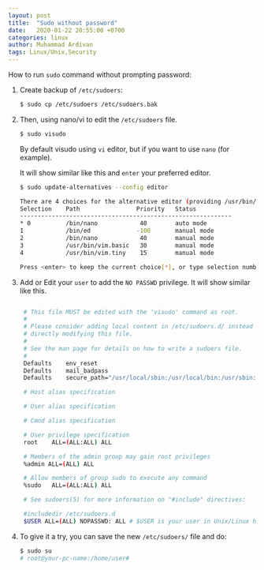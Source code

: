 ```yaml
---
layout: post
title:  "Sudo without password"
date:   2020-01-22 20:55:00 +0700
categories: linux
author: Muhammad Ardivan
tags: Linux/Unix,Security
---
```


How to run `sudo` command without prompting password:

1. Create backup of `/etc/sudoers`:
    ```bash
    $ sudo cp /etc/sudoers /etc/sudoers.bak
    ```

2. Then, using nano/vi to edit the `/etc/sudoers` file.
    ```bash
    $ sudo visudo
    ```
    By default visudo using `vi` editor, but if you want to use `nano` (for example).

    It will show similar like this and `enter` your preferred editor.
    ```bash
    $ sudo update-alternatives --config editor
    
    There are 4 choices for the alternative editor (providing /usr/bin/editor).
    Selection    Path                Priority   Status
    ------------------------------------------------------------
    * 0          /bin/nano            40        auto mode
    1            /bin/ed             -100       manual mode
    2            /bin/nano            40        manual mode
    3            /usr/bin/vim.basic   30        manual mode
    4            /usr/bin/vim.tiny    15        manual mode

    Press <enter> to keep the current choice[*], or type selection number: 
    ```

3. Add or Edit your `user` to add the `NO PASSWD` privilege. It will show similar like this.
   ``` bash
   
    # This file MUST be edited with the 'visudo' command as root.
    #
    # Please consider adding local content in /etc/sudoers.d/ instead of
    # directly modifying this file.
    #
    # See the man page for details on how to write a sudoers file.
    #
    Defaults    env_reset
    Defaults    mail_badpass
    Defaults    secure_path="/usr/local/sbin:/usr/local/bin:/usr/sbin:/usr/bin:/sbin:/bin:/snap/bin"

    # Host alias specification

    # User alias specification

    # Cmnd alias specification

    # User privilege specification
    root    ALL=(ALL:ALL) ALL

    # Members of the admin group may gain root privileges
    %admin ALL=(ALL) ALL

    # Allow members of group sudo to execute any command
    %sudo   ALL=(ALL:ALL) ALL

    # See sudoers(5) for more information on "#include" directives:

    #includedir /etc/sudoers.d
    $USER ALL=(ALL) NOPASSWD: ALL # $USER is your user in Unix/Linux host.
   ```

4. To give it a try, you can save the new `/etc/sudoers/` file and do:
    ```bash
    $ sudo su
    # root@your-pc-name:/home/user# 
    ```